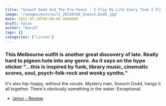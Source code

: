 ```yaml
---
title: "Snooch Dodd And The Pro-Teens - I Flip My Life Every Time I Fly (2021)"
image: "/images/post/wilt_20220320_Snooch.Dodd.jpg"
date: 2022-03-20T00:00:00.0000000
draft: false
author: "David"
tags: []
categories: ["Listen"]
---
```

### This Melbourne outfit is another great discovery of late. Really hard to pigeon hole into any genre. As it says on the hype sticker "...this is inspired by funk, library music, cinematic scores, soul, psych-folk-rock and wonky synths."

 It's also hip-hoppy, without the vocals. Mystery man, Snooch Dodd, hangs it all together. There's obviously something in the water. Exceptional.

-  [Iamur - Review](https://iamur.one/new-release-the-pro-teens/)